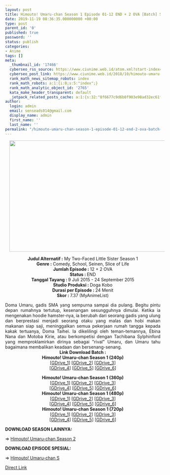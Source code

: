 ```yaml
---
layout: post
title: Himouto! Umaru-chan Season 1 Episode 01-12 END + 2 OVA [Batch] Subtitle Indonesia
date: 2019-11-19 08:36:35.000000000 +00:00
type: post
parent_id: '0'
published: true
password: ''
status: publish
categories:
- Anime
tags: []
meta:
  _thumbnail_id: '17466'
  cyberseo_rss_source: https://www.ciunime.web.id/atom.xml?start-index=2851&max-results=150
  cyberseo_post_link: https://www.ciunime.web.id/2018/10/himouto-umaru-chan-episode-01-12-end-2.html
  rank_math_news_sitemap_robots: index
  rank_math_robots: a:1:{i:0;s:5:"index";}
  rank_math_analytic_object_id: '2765'
  kata_make_header_transparent: default
  _jetpack_related_posts_cache: a:1:{s:32:"8f6677c9d6b0f903e98ad32ec61f8deb";a:2:{s:7:"expires";i:1653249244;s:7:"payload";a:0:{}}}
author:
  login: admin
  email: senseads014@gmail.com
  display_name: admin
  first_name: ''
  last_name: ''
permalink: "/himouto-umaru-chan-season-1-episode-01-12-end-2-ova-batch-subtitle-indonesia/"
---
```

<div class="separator" style="clear: both; text-align: center;"><a href="https://4.bp.blogspot.com/-l1i8gOA0ld8/XAeBiUJBpSI/AAAAAAAADZg/IWKmAMWQE1w9M-smc2kDUpKd6hkLovKGwCLcBGAs/s1600/Himouto%2521%2BUmaru-chan%2BSeason%2B1%2B-%2BCiunime.png" imageanchor="1" style="margin-left: 1em; margin-right: 1em;"><img border="0" data-original-height="720" data-original-width="1280" height="360" src="{{ site.baseurl }}/assets/2019/11/Himouto%2521%2BUmaru-chan%2BSeason%2B1%2B-%2BCiunime.png" width="640" /></a></div>
<p>
<div style="text-align: center;"><b>Judul Alternatif :</b> My Two-Faced Little Sister Season 1</div>
<div style="text-align: center;"><b><b>Genre :</b></b> Comedy, School, Seinen, Slice of Life</div>
<div style="text-align: center;"><b>Jumlah Episode : </b>12 + 2 OVA<br /><b>Status :&nbsp;</b>END<br /><b>Tanggal Tayang : </b>9 Juli 2015 - 24 September 2015<br /><b>Studio Produksi : </b>Doga Kobo<br /><b>Durasi per Episode :&nbsp;</b>24 Menit</div>
<div style="text-align: center;"><b>Skor :&nbsp;</b><b></b>7.37 (MyAnimeList)</div>
<p>
<div style="text-align: justify;">Doma Umaru, gadis SMA yang sempurna sampai dia pulang. Begitu pintu depan rumahnya tertutup, kesenangan sesungguhnya dimulai. Ketika ia mengenakan hoodie hamster-nya, ia berubah dari seorang gadis yang ulung dan berprestasi menjadi seorang otaku yang malas dan hobi makan makanan siap saji, meninggalkan semua pekerjaan rumah tangga kepada kakak tertuanya, Doma Taihei. Ia dikelilingi oleh teman-temannya, Ebina Nana dan Motoba Kirie, atau berkompetisi dengan Tachibana Sylphinford yang memproklamirkan dirinya sebagai "rival" Umaru, dan Umaru tahu bagaimana membalikan keadaan dan bersenang-senang.</div>
<div style="text-align: justify;"></div>
<div style="text-align: justify;"></div>
<div style="text-align: center;"><b>Link Download Batch :</b></div>
<div style="text-align: center;">
<div style="text-align: center;"><b>Himouto! Umaru-chan Season 1 (240p)</b></div>
<div style="text-align: center;">[<a href="https://drive.google.com/uc?id=0B9-YjfALFzKxNzBDUjBrOVlTTkE" target="_blank" rel="noopener">GDrive_1</a>] [<a href="https://drive.google.com/uc?export=download&amp;id=1Liu6qi0rRazOkOpumzuSzk031uCFwsu1" target="_blank" rel="noopener">GDrive_2</a>] [<a href="https://drive.google.com/uc?id=1p9AxYzaQXWq9Z7SpBqKTtrjzz0c1y-c-" target="_blank" rel="noopener">GDrive_3</a>]<br />[<a href="https://drive.google.com/uc?id=1Omyw-Ijtom1QVPcuxSrRH1TFMclFXQgn" target="_blank" rel="noopener">GDrive_4</a>] [<a href="https://drive.google.com/uc?id=1asKHR7O3CqrorAv5KDu86IWRzit66faa" target="_blank" rel="noopener">GDrive_5</a>] [<a href="https://drive.google.com/uc?id=1Gsaf--kNS8v6R-16590SPmRLL1yxkxR3" target="_blank" rel="noopener">GDrive_6</a>]</div>
<p></div>
<div style="text-align: center;"><b>Himouto! Umaru-chan Season 1 (360p)</b></div>
<div style="text-align: center;">[<a href="https://drive.google.com/uc?id=1wrfDQvbvBPZJfyZ__JcbR7sehcO40TYI" target="_blank" rel="noopener">GDrive_1</a>] [<a href="https://drive.google.com/uc?export=download&amp;id=19Yl0-4oyllBpP20-n329n82h5CydwmAq" target="_blank" rel="noopener">GDrive_2</a>] [<a href="https://drive.google.com/uc?export=download&amp;id=17AZUZ_2LVzfrLp1Q84Ntk5ME3gVaYvqs" target="_blank" rel="noopener">GDrive_3</a>]<br />[<a href="https://drive.google.com/uc?id=1nvrorcYR1ybbDxnlgp_l_IE0OR6zrEGa" target="_blank" rel="noopener">GDrive_4</a>] [<a href="https://drive.google.com/uc?id=0B9-YjfALFzKxMDUtQjBITXpwNFk" target="_blank" rel="noopener">GDrive_5</a>] [<a href="https://drive.google.com/uc?export=download&amp;id=1kZRcHP5NWzz--IXlI6sMLm664zm4Xv1o" target="_blank" rel="noopener">GDrive_6</a>]</div>
<div style="text-align: center;"></div>
<div style="text-align: center;"><b>Himouto! Umaru-chan Season 1 (480p)</b><br />[<a href="https://drive.google.com/uc?id=0BxKLlnoUeWeiRXRadEZtY0kwaFk" target="_blank" rel="noopener">GDrive_1</a>] [<a href="https://drive.google.com/uc?id=191oqYJfI65tLNXnjkXHwlrHokb93xJfA" target="_blank" rel="noopener">GDrive_2</a>] [<a href="https://drive.google.com/uc?id=1lxVznCtHyvxNDsy27XUoBpzZzqIkpCmM" target="_blank" rel="noopener">GDrive_3</a>]<br />[<a href="https://drive.google.com/uc?export=download&amp;id=1cDIQ2HsPbQhDcI3UKZz9YyQYFupMtHHW" target="_blank" rel="noopener">GDrive_4</a>] [<a href="https://drive.google.com/uc?export=download&amp;id=18p-toQb5iMrK_mTjKYVWKdnnEb94FetU" target="_blank" rel="noopener">GDrive_5</a>] [<a href="https://drive.google.com/uc?id=1MIJTJxRRkIg9V0ittzAEK2CwHpzIivfS" target="_blank" rel="noopener">GDrive_6</a>]</div>
<div style="text-align: center;"><b>Himouto! Umaru-chan Season 1 (720p)</b><br />[<a href="https://drive.google.com/uc?id=1D26pdj2uM0WzrTiwwSvHy1K9kQs_rdUi" target="_blank" rel="noopener">GDrive_1</a>] [<a href="https://drive.google.com/uc?id=18u1uApAo6KEaqU8mlR5ClK_SLvEFCL54" target="_blank" rel="noopener">GDrive_2</a>] [<a href="https://drive.google.com/uc?id=1D4r2ReZpmzKIU9HGLAFAFvdM-p7nhBWu" target="_blank" rel="noopener">GDrive_3</a>]<br />[<a href="https://drive.google.com/uc?export=download&amp;id=16J3uLaylBKgW0aYSykCMpq-FllaCnKiL" target="_blank" rel="noopener">GDrive_4</a>] [<a href="https://drive.google.com/uc?export=download&amp;id=1T4FCf80GMS7O4F4G3c-RjXBuv-OHVYeS" target="_blank" rel="noopener">GDrive_5</a>] [<a href="https://drive.google.com/uc?id=1q_bOhuVK1WHmViBfTnuet4oh0MDNGif-" target="_blank" rel="noopener">GDrive_6</a>]
<div style="text-align: justify;">
<p><b>DOWNLOAD SEASON LAINNYA:</b></p>
<p>=&gt; <a href="https://www.ciunime.web.id/2018/10/himouto-umaru-chan-r-episode-01-12-end.html" target="_blank" rel="noopener">Himouto! Umaru-chan Season 2</a></p>
<p><b>DOWNLOAD EPISODE SPESIAL:</b></p>
<p>=&gt;&nbsp;<a href="https://www.ciunime.web.id/2019/08/himouto-umaru-chan-s-episode-01-12-end.html" target="_blank" rel="noopener">Himouto! Umaru-chan S</a></p>
</div>
</div>
<link rel="stylesheet" href="https://cdnjs.cloudflare.com/ajax/libs/font-awesome/4.7.0/css/font-awesome.min.css" />
<div class="divbtn"> <a href="https://handymansurrender.com/fihup8buzv?key=94550f7ce39444073321dde3b8782f97" class="btn"><i class="fa fa-download"></i> Direct Link</a> </div>
